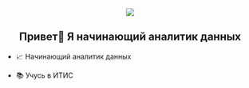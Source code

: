 <div align="center">
  <img src="https://i.gifer.com/4qo9.gif" align="center"/>
</div>

<h2 align="center">Привет👋 Я начинающий аналитик данных</h2>


- 📈 Начинающий аналитик данных  
  

- 📚 Учусь в ИТИС
<br/>
